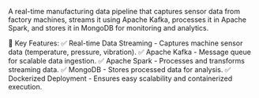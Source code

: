 A real-time manufacturing data pipeline that captures sensor data from factory machines, streams it using Apache Kafka, processes it in Apache Spark, and stores it in MongoDB for monitoring and analytics.

🔹 Key Features:
✅ Real-time Data Streaming - Captures machine sensor data (temperature, pressure, vibration).
✅ Apache Kafka - Message queue for scalable data ingestion.
✅ Apache Spark - Processes and transforms streaming data.
✅ MongoDB - Stores processed data for analysis.
✅ Dockerized Deployment - Ensures easy scalability and containerized execution.
